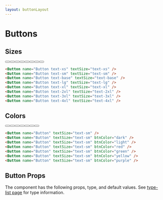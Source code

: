 ```yaml
---
layout: buttonLayout
---
```


<script>
  import {ArrowCircleRightIconOutline} from '@codewithshin/svelte-heroicons'
  import { Button, Table, TableDefaultRow, Breadcrumb } from '$lib/index';
  import componentProps from '../props/Button.json'
  // Props table
  export let items = componentProps.props
	let propHeader = ['Name', 'Type', 'Default']
	// console.log(items)
	let divClass='w-full relative overflow-x-auto shadow-md sm:rounded-lg'
  
</script>

<h1 class="text-3xl w-full dark:text-white py-8">Buttons</h1>

<h2 class="text-2xl w-full dark:text-white py-8">Sizes</h2>

<div class="rounded-xl w-full my-4 mx-auto bg-gradient-to-r bg-white dark:bg-gray-900 border border-gray-200 dark:border-gray-700 p-2 sm:p-6">
  <Button name="Button text-xs" textSize="text-xs" />
  <Button name="Button text-sm" textSize="text-sm" />
  <Button name="Button text-base" textSize="text-base" />
  <Button name="Button text-lg" textSize="text-lg" />
  <Button name="Button text-xl" textSize="text-xl" />
  <Button name="Button text-2xl" textSize="text-2xl" />
  <Button name="Button text-3xl" textSize="text-3xl" />
  <Button name="Button text-4xl" textSize="text-4xl" />
</div>

```html
<Button name="Button text-xs" textSize="text-xs" />
<Button name="Button text-sm" textSize="text-sm" />
<Button name="Button text-base" textSize="text-base" />
<Button name="Button text-lg" textSize="text-lg" />
<Button name="Button text-xl" textSize="text-xl" />
<Button name="Button text-2xl" textSize="text-2xl" />
<Button name="Button text-3xl" textSize="text-3xl" />
<Button name="Button text-4xl" textSize="text-4xl" />
```

<h2 class="text-2xl w-full dark:text-white py-8">Colors</h2>

<div class="rounded-xl w-full my-4 mx-auto bg-gradient-to-r bg-white dark:bg-gray-900 border border-gray-200 dark:border-gray-700 p-2 sm:p-6">
  <Button name="Button" textSize="text-sm" />
  <Button name="Button" textSize="text-sm" btnColor="dark" />
  <Button name="Button" textSize="text-sm" btnColor="light" />
  <Button name="Button" textSize="text-sm" btnColor="red" />
  <Button name="Button" textSize="text-sm" btnColor="green" />
  <Button name="Button" textSize="text-sm" btnColor="yellow" />
  <Button name="Button" textSize="text-sm" btnColor="purple" />
</div>

```html
<Button name="Button" textSize="text-sm" />
<Button name="Button" textSize="text-sm" btnColor="dark" />
<Button name="Button" textSize="text-sm" btnColor="light" />
<Button name="Button" textSize="text-sm" btnColor="red" />
<Button name="Button" textSize="text-sm" btnColor="green" />
<Button name="Button" textSize="text-sm" btnColor="yellow" />
<Button name="Button" textSize="text-sm" btnColor="purple" />
```

<h2 class="text-2xl w-full text-gray-900 dark:text-white py-8">Button Props</h2>

<p>The component has the following props, type, and default values. See <a href="/type-list" class="text-blue-600 hover:underline dark:text-blue-500">type-list page</a> for type information.</p>


<Table header={propHeader} {divClass} >
  <TableDefaultRow {items} rowState='hover' />
</Table>